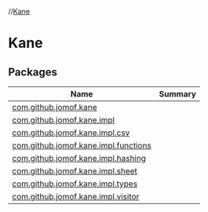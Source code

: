 //[Kane](index.md)



# Kane  


## Packages  
  
|  Name|  Summary| 
|---|---|
| <a name="com.github.jomof.kane////PointingToDeclaration/"></a>[com.github.jomof.kane](com.github.jomof.kane/index.md) | 
| <a name="com.github.jomof.kane.impl////PointingToDeclaration/"></a>[com.github.jomof.kane.impl](com.github.jomof.kane.impl/index.md) | 
| <a name="com.github.jomof.kane.impl.csv////PointingToDeclaration/"></a>[com.github.jomof.kane.impl.csv](com.github.jomof.kane.impl.csv/index.md) | 
| <a name="com.github.jomof.kane.impl.functions////PointingToDeclaration/"></a>[com.github.jomof.kane.impl.functions](com.github.jomof.kane.impl.functions/index.md) | 
| <a name="com.github.jomof.kane.impl.hashing////PointingToDeclaration/"></a>[com.github.jomof.kane.impl.hashing](com.github.jomof.kane.impl.hashing/index.md) | 
| <a name="com.github.jomof.kane.impl.sheet////PointingToDeclaration/"></a>[com.github.jomof.kane.impl.sheet](com.github.jomof.kane.impl.sheet/index.md) | 
| <a name="com.github.jomof.kane.impl.types////PointingToDeclaration/"></a>[com.github.jomof.kane.impl.types](com.github.jomof.kane.impl.types/index.md) | 
| <a name="com.github.jomof.kane.impl.visitor////PointingToDeclaration/"></a>[com.github.jomof.kane.impl.visitor](com.github.jomof.kane.impl.visitor/index.md) | 


